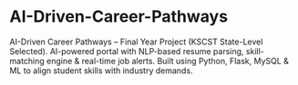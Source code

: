 # AI-Driven-Career-Pathways
AI-Driven Career Pathways – Final Year Project (KSCST State-Level Selected). AI-powered portal with NLP-based resume parsing, skill-matching engine &amp; real-time job alerts. Built using Python, Flask, MySQL &amp; ML to align student skills with industry demands.
